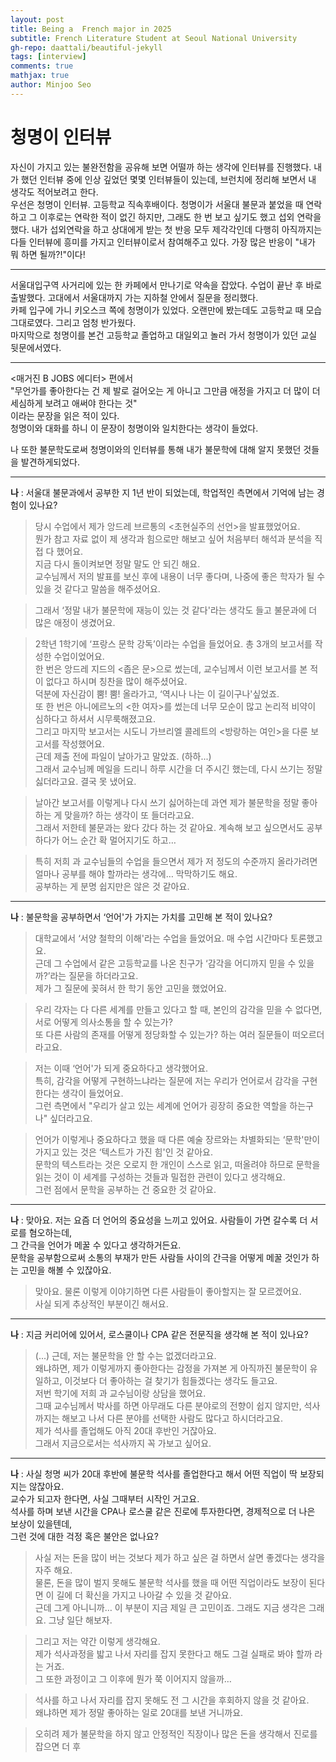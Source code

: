 ```yaml
---
layout: post
title: Being a  French major in 2025
subtitle: French Literature Student at Seoul National University
gh-repo: daattali/beautiful-jekyll
tags: [interview]
comments: true
mathjax: true
author: Minjoo Seo
---
```


# 청명이 인터뷰 

자신이 가지고 있는 불완전함을 공유해 보면 어떨까 하는 생각에 인터뷰를 진행했다. 내가 했던 인터뷰 중에 인상 깊었던 몇몇 인터뷰들이 있는데, 브런치에 정리해 보면서 내 생각도 적어보려고 한다.  
우선은 청명이 인터뷰. 고등학교 직속후배이다. 청명이가 서울대 불문과 붙었을 때 연락하고 그 이후로는 연락한 적이 없긴 하지만, 그래도 한 번 보고 싶기도 했고 섭외 연락을 했다. 내가 섭외연락을 하고 상대에게 받는 첫 반응 모두 제각각인데 다행히 아직까지는 다들 인터뷰에 흥미를 가지고 인터뷰이로서 참여해주고 있다. 가장 많은 반응이 "내가 뭐 하면 될까?!"이다!

---

서울대입구역 사거리에 있는 한 카페에서 만나기로 약속을 잡았다. 수업이 끝난 후 바로 출발했다. 고대에서 서울대까지 가는 지하철 안에서 질문을 정리했다.  
카페 입구에 가니 키오스크 쪽에 청명이가 있었다. 오랜만에 봤는데도 고등학교 때 모습 그대로였다. 그리고 엄청 반가웠다.  
마지막으로 청명이를 본건 고등학교 졸업하고 대일외고 놀러 가서 청명이가 있던 교실 뒷문에서였다.

---

<매거진 B JOBS 에디터> 편에서  
"무언가를 좋아한다는 건 제 발로 걸어오는 게 아니고 그만큼 애정을 가지고 더 많이 더 세심하게 보려고 애써야 한다는 것"  
이라는 문장을 읽은 적이 있다.  
청명이와 대화를 하니 이 문장이 청명이와 일치한다는 생각이 들었다.

나 또한 불문학도로써 청명이와의 인터뷰를 통해 내가 불문학에 대해 알지 못했던 것들을 발견하게되었다.

---

**나** : 서울대 불문과에서 공부한 지 1년 반이 되었는데, 학업적인 측면에서 기억에 남는 경험이 있나요?

> 당시 수업에서 제가 앙드레 브르통의 <초현실주의 선언>을 발표했었어요.  
> 뭔가 참고 자료 없이 제 생각과 힘으로만 해보고 싶어 처음부터 해석과 분석을 직접 다 했어요.  
> 지금 다시 돌이켜보면 정말 말도 안 되긴 해요.  
> 교수님께서 저의 발표를 보신 후에 내용이 너무 좋다며, 나중에 좋은 학자가 될 수 있을 것 같다고 말씀을 해주셨어요.

> 그래서 ‘정말 내가 불문학에 재능이 있는 것 같다'라는 생각도 들고 불문과에 더 많은 애정이 생겼어요.

> 2학년 1학기에 ‘프랑스 문학 강독’이라는 수업을 들었어요. 총 3개의 보고서를 작성한 수업이었어요.  
> 한 번은 앙드레 지드의 <좁은 문>으로 썼는데, 교수님께서 이런 보고서를 본 적이 없다고 하시며 칭찬을 많이 해주셨어요.  
> 덕분에 자신감이 뿜! 뿜! 올라가고, ‘역시나 나는 이 길이구나'싶었죠.  
> 또 한 번은 아니에르노의 <한 여자>를 썼는데 너무 모순이 많고 논리적 비약이 심하다고 하셔서 시무룩해졌고요.  
> 그리고 마지막 보고서는 시도니 가브리엘 콜레트의 <방랑하는 여인>을 다룬 보고서를 작성했어요.  
> 근데 제출 전에 파일이 날아가고 말았죠. (하하...)  
> 그래서 교수님께 메일을 드리니 하루 시간을 더 주시긴 했는데, 다시 쓰기는 정말 싫더라고요. 결국 못 냈어요.

> 날아간 보고서를 이렇게나 다시 쓰기 싫어하는데 과연 제가 불문학을 정말 좋아하는 게 맞을까? 하는 생각이 또 들더라고요.  
> 그래서 저한테 불문과는 왔다 갔다 하는 것 같아요. 계속해 보고 싶으면서도 공부하다가 어느 순간 확 멀어지기도 하고…

> 특히 저희 과 교수님들의 수업을 들으면서 제가 저 정도의 수준까지 올라가려면 얼마나 공부를 해야 할까라는 생각에… 막막하기도 해요.  
> 공부하는 게 분명 쉽지만은 않은 것 같아요.

---

**나** : 불문학을 공부하면서 ‘언어'가 가지는 가치를 고민해 본 적이 있나요?

> 대학교에서 ‘서양 철학의 이해'라는 수업을 들었어요. 매 수업 시간마다 토론했고요.  
> 근데 그 수업에서 같은 고등학교를 나온 친구가 ‘감각을 어디까지 믿을 수 있을까?’라는 질문을 하더라고요.  
> 제가 그 질문에 꽂혀서 한 학기 동안 고민을 했었어요.

> 우리 각자는 다 다른 세계를 만들고 있다고 할 때, 본인의 감각을 믿을 수 없다면, 서로 어떻게 의사소통을 할 수 있는가?  
> 또 다른 사람의 존재를 어떻게 정당화할 수 있는가? 하는 여러 질문들이 떠오르더라고요.

> 저는 이때 ‘언어'가 되게 중요하다고 생각했어요.  
> 특히, 감각을 어떻게 구현하느냐라는 질문에 저는 우리가 언어로서 감각을 구현한다는 생각이 들었어요.  
> 그런 측면에서 "우리가 살고 있는 세계에 언어가 굉장히 중요한 역할을 하는구나" 싶더라고요.

> 언어가 이렇게나 중요하다고 했을 때 다른 예술 장르와는 차별화되는 ‘문학'만이 가지고 있는 것은 ‘텍스트가 가진 힘'인 것 같아요.  
> 문학의 텍스트라는 것은 오로지 한 개인이 스스로 읽고, 떠올려야 하므로 문학을 읽는 것이 이 세계를 구성하는 것들과 밀접한 관련이 있다고 생각해요.  
> 그런 점에서 문학을 공부하는 건 중요한 것 같아요.

---

**나** : 맞아요. 저는 요즘 더 언어의 중요성을 느끼고 있어요. 사람들이 가면 갈수록 더 서로를 혐오하는데,  
그 간극을 언어가 메꿀 수 있다고 생각하거든요.  
문학을 공부함으로써 소통의 부재가 만든 사람들 사이의 간극을 어떻게 메꿀 것인가 하는 고민을 해볼 수 있잖아요.

> 맞아요. 물론 이렇게 이야기하면 다른 사람들이 좋아할지는 잘 모르겠어요.  
> 사실 되게 추상적인 부분이긴 해서요.

---

**나** : 지금 커리어에 있어서, 로스쿨이나 CPA 같은 전문직을 생각해 본 적이 있나요?

> (...) 근데, 저는 불문학을 안 할 수는 없겠더라고요.  
> 왜냐하면, 제가 이렇게까지 좋아한다는 감정을 가져본 게 아직까진 불문학이 유일하고, 이것보다 더 좋아하는 걸 찾기가 힘들겠다는 생각도 들고요.  
> 저번 학기에 저희 과 교수님이랑 상담을 했어요.  
> 그때 교수님께서 박사를 하면 아무래도 다른 분야로의 전향이 쉽지 않지만, 석사까지는 해보고 나서 다른 분야를 선택한 사람도 많다고 하시더라고요.  
> 제가 석사를 졸업해도 아직 20대 후반인 거잖아요.  
> 그래서 지금으로서는 석사까지 꼭 가보고 싶어요.

---

**나** : 사실 청명 씨가 20대 후반에 불문학 석사를 졸업한다고 해서 어떤 직업이 딱 보장되지는 않잖아요.  
교수가 되고자 한다면, 사실 그때부터 시작인 거고요.  
석사를 하며 보낸 시간을 CPA나 로스쿨 같은 진로에 투자한다면, 경제적으로 더 나은 보상이 있을텐데,  
그런 것에 대한 걱정 혹은 불안은 없나요?

> 사실 저는 돈을 많이 버는 것보다 제가 하고 싶은 걸 하면서 살면 좋겠다는 생각을 자주 해요.  
> 물론, 돈을 많이 벌지 못해도 불문학 석사를 했을 때 어떤 직업이라도 보장이 된다면 이 길에 더 확신을 가지고 나아갈 수 있을 것 같아요.  
> 근데 그게 아니니까… 이 부분이 지금 제일 큰 고민이죠. 그래도 지금 생각은 그래요. 그냥 일단 해보자.

> 그리고 저는 약간 이렇게 생각해요.  
> 제가 석사과정을 밟고 나서 자리를 잡지 못한다고 해도 그걸 실패로 봐야 할까 라는 거죠.  
> 그 또한 과정이고 그 이후에 뭔가 쭉 이어지지 않을까…

> 석사를 하고 나서 자리를 잡지 못해도 전 그 시간을 후회하지 않을 것 같아요.  
> 왜냐하면 제가 정말 좋아하는 일로 20대를 보낸 거니까요.

> 오히려 제가 불문학을 하지 않고 안정적인 직장이나 많은 돈을 생각해서 진로를 잡으면 더 후

